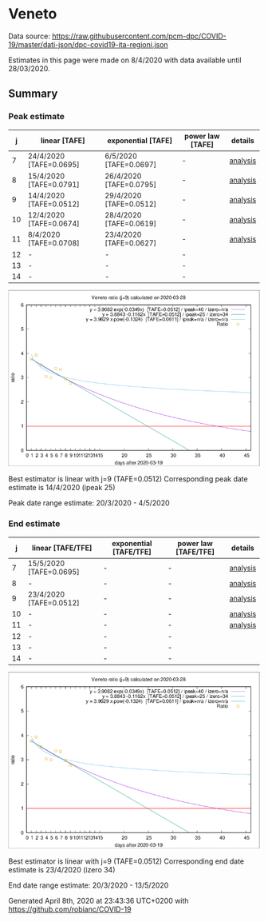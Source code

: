 # Veneto


Data source: https://raw.githubusercontent.com/pcm-dpc/COVID-19/master/dati-json/dpc-covid19-ita-regioni.json

Estimates in this page were made on 8/4/2020 with data available until 28/03/2020.


## Summary 

### Peak estimate 
|j|linear [TAFE]|exponential [TAFE]|power law [TAFE]|details|
|---|----|-----------|---------|-------|
|7|24/4/2020 [TAFE=0.0695]|6/5/2020 [TAFE=0.0697]|-|[analysis](COVID-19_veneto_j7_2020-03-28.md)|
|8|15/4/2020 [TAFE=0.0791]|26/4/2020 [TAFE=0.0795]|-|[analysis](COVID-19_veneto_j8_2020-03-28.md)|
|9|14/4/2020 [TAFE=0.0512]|29/4/2020 [TAFE=0.0512]|-|[analysis](COVID-19_veneto_j9_2020-03-28.md)|
|10|12/4/2020 [TAFE=0.0674]|28/4/2020 [TAFE=0.0619]|-|[analysis](COVID-19_veneto_j10_2020-03-28.md)|
|11|8/4/2020 [TAFE=0.0708]|23/4/2020 [TAFE=0.0627]|-|[analysis](COVID-19_veneto_j11_2020-03-28.md)|
|12|-|-|-||
|13|-|-|-||
|14|-|-|-||

![best peak estimate](COVID-19_veneto_j9_2020-03-28.png)

Best estimator is linear with j=9 (TAFE=0.0512)
Corresponding peak date estimate is 14/4/2020 (ipeak 25)


Peak date range estimate: 20/3/2020 - 4/5/2020

### End estimate 
|j|linear [TAFE/TFE]|exponential [TAFE/TFE]|power law [TAFE/TFE]|details|
|---|----|-----------|---------|-------|
|7|15/5/2020 [TAFE=0.0695]|-|-|[analysis](COVID-19_veneto_j7_2020-03-28.md)|
|8|-|-|-|[analysis](COVID-19_veneto_j8_2020-03-28.md)|
|9|23/4/2020 [TAFE=0.0512]|-|-|[analysis](COVID-19_veneto_j9_2020-03-28.md)|
|10|-|-|-|[analysis](COVID-19_veneto_j10_2020-03-28.md)|
|11|-|-|-|[analysis](COVID-19_veneto_j11_2020-03-28.md)|
|12|-|-|-||
|13|-|-|-||
|14|-|-|-||

![best zero estimate](COVID-19_veneto_j9_2020-03-28.png)

Best estimator is linear with j=9 (TAFE=0.0512)
Corresponding end date estimate is 23/4/2020 (izero 34)


End date range estimate: 20/3/2020 - 13/5/2020

Generated April 8th, 2020 at 23:43:36 UTC+0200 with https://github.com/robianc/COVID-19
